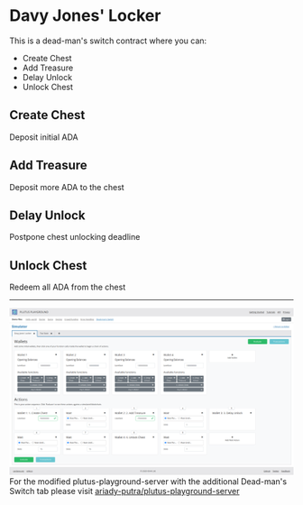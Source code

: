 # Davy Jones' Locker
This is a dead-man's switch contract where you can:
- Create Chest
- Add Treasure
- Delay Unlock
- Unlock Chest

## Create Chest
Deposit initial ADA

## Add Treasure
Deposit more ADA to the chest

## Delay Unlock
Postpone chest unlocking deadline

## Unlock Chest
Redeem all ADA from the chest

---

<img src="https://github.com/ariady-putra/plutus-playground-server/blob/main/screenshots/1_DavyJonesLocker.png">
For the modified plutus-playground-server with the additional Dead-man's Switch tab please visit
<a href="https://github.com/ariady-putra/plutus-playground-server">ariady-putra/plutus-playground-server</a>
